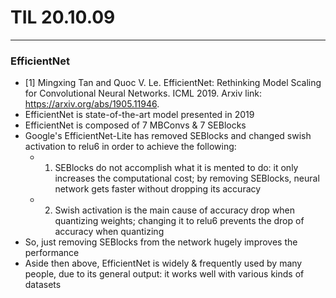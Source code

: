 # TIL 20.10.09
---
### EfficientNet

- [1] Mingxing Tan and Quoc V. Le. EfficientNet: Rethinking Model Scaling for Convolutional Neural Networks. ICML 2019. Arxiv link: https://arxiv.org/abs/1905.11946.
- EfficientNet is state-of-the-art model presented in 2019
- EfficientNet is composed of 7 MBConvs & 7 SEBlocks
- Google's EfficientNet-Lite has removed SEBlocks and changed swish activation to relu6 in order to achieve the following:
    - 1) SEBlocks do not accomplish what it is mented to do: it only increases the computational cost; by removing SEBlocks, neural network gets faster without dropping its accuracy
    - 2) Swish activation is the main cause of accuracy drop when quantizing weights; changing it to relu6 prevents the drop of accuracy when quantizing
- So, just removing SEBlocks from the network hugely improves the performance
- Aside then above, EfficientNet is widely & frequently used by many people, due to its general output: it works well with various kinds of datasets